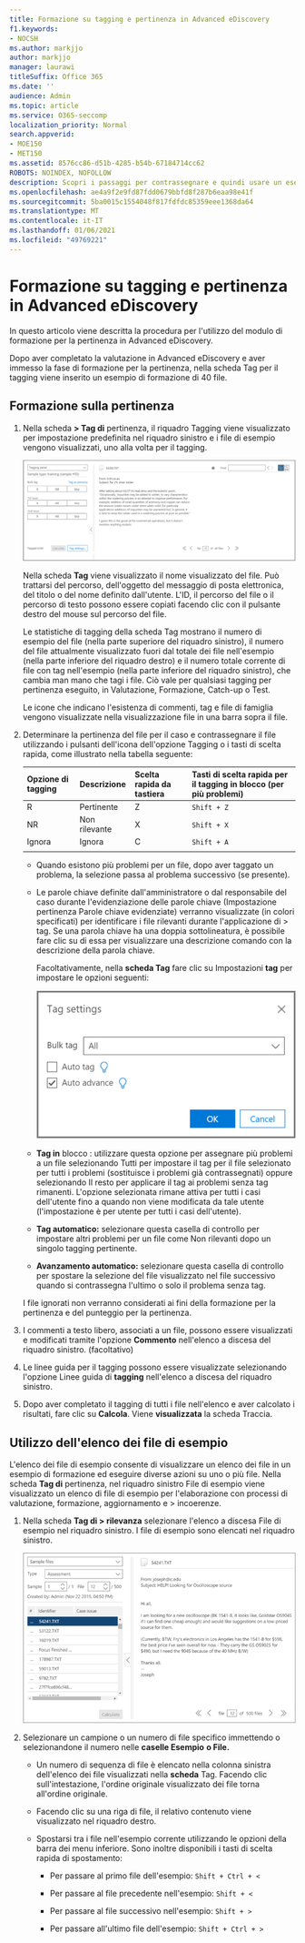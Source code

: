 ```yaml
---
title: Formazione su tagging e pertinenza in Advanced eDiscovery
f1.keywords:
- NOCSH
ms.author: markjjo
author: markjjo
manager: laurawi
titleSuffix: Office 365
ms.date: ''
audience: Admin
ms.topic: article
ms.service: O365-seccomp
localization_priority: Normal
search.appverid:
- MOE150
- MET150
ms.assetid: 8576cc86-d51b-4285-b54b-67184714cc62
ROBOTS: NOINDEX, NOFOLLOW
description: Scopri i passaggi per contrassegnare e quindi usare un esempio di formazione di 40 file durante la fase di formazione per la pertinenza di Advanced eDiscovery.
ms.openlocfilehash: ae4a9f2e9fd87fdd0679bbfd8f287b6eaa98e41f
ms.sourcegitcommit: 5ba0015c1554048f817fdfdc85359eee1368da64
ms.translationtype: MT
ms.contentlocale: it-IT
ms.lasthandoff: 01/06/2021
ms.locfileid: "49769221"
---
```

# <a name="tagging-and-relevance-training-in-advanced-ediscovery"></a>Formazione su tagging e pertinenza in Advanced eDiscovery
  
In questo articolo viene descritta la procedura per l'utilizzo del modulo di formazione per la pertinenza in Advanced eDiscovery.
  
Dopo aver completato la valutazione in Advanced eDiscovery e aver immesso la fase di formazione per la pertinenza, nella scheda Tag per il tagging viene inserito un esempio di formazione di 40 file.
  
## <a name="performing-relevance-training"></a>Formazione sulla pertinenza

1. Nella scheda **\> Tag di** pertinenza, il riquadro Tagging viene visualizzato per impostazione predefinita nel riquadro sinistro e i file di esempio vengono visualizzati, uno alla volta per il tagging.

    ![Pannello Tag di pertinenza](../media/0cf19ab4-b427-4a7f-8749-0f4ed9afaf58.png)
  
    Nella scheda **Tag** viene visualizzato il nome visualizzato del file. Può trattarsi del percorso, dell'oggetto del messaggio di posta elettronica, del titolo o del nome definito dall'utente. L'ID, il percorso del file o il percorso di testo possono essere copiati facendo clic con il pulsante destro del mouse sul percorso del file.

    Le  statistiche di tagging della scheda Tag mostrano il numero di esempio del file (nella parte superiore del riquadro sinistro), il numero del file attualmente visualizzato fuori dal totale dei file nell'esempio (nella parte inferiore del riquadro destro) e il numero totale corrente di file con tag nell'esempio (nella parte inferiore del riquadro sinistro), che cambia man mano che tagi i file. Ciò vale per qualsiasi tagging per pertinenza eseguito, in Valutazione, Formazione, Catch-up o Test.

    Le icone che indicano l'esistenza di commenti, tag e file di famiglia vengono visualizzate nella visualizzazione file in una barra sopra il file.

2. Determinare la pertinenza del file per il caso e contrassegnare il file utilizzando i pulsanti dell'icona dell'opzione Tagging o i tasti di scelta rapida, come illustrato nella tabella seguente:

   |**Opzione di tagging**|**Descrizione**|**Scelta rapida da tastiera**|**Tasti di scelta rapida per il tagging in blocco (per più problemi)**|
   |-----|-----|-----|-----|
   |R  <br/> |Pertinente  <br/> |Z  <br/> |`Shift + Z`  <br/> |
   |NR  <br/> |Non rilevante  <br/> |X  <br/> |`Shift + X`  <br/> |
   |Ignora  <br/> |Ignora  <br/> |C  <br/> |`Shift + A`  <br/> |
   |||||

   - Quando esistono più problemi per un file, dopo aver taggato un problema, la selezione passa al problema successivo (se presente).  

   - Le parole chiave definite dall'amministratore o dal responsabile del caso durante l'evidenziazione delle parole chiave (Impostazione pertinenza Parole chiave evidenziate) verranno visualizzate (in colori specificati) per identificare i file rilevanti durante l'applicazione di \> tag. Se una parola chiave ha una doppia sottolineatura, è possibile fare clic su di essa per visualizzare una descrizione comando con la descrizione della parola chiave.

     Facoltativamente, nella **scheda Tag** fare clic su Impostazioni **tag** per impostare le opzioni seguenti:

      ![Impostazioni Tag di pertinenza](../media/533e89fa-7eb4-409e-ab07-f5aab9296dd8.png)
  
   - **Tag in** blocco : utilizzare questa opzione per  assegnare più problemi a un file selezionando Tutti per impostare il  tag per il file selezionato per tutti i problemi (sostituisce i problemi già contrassegnati) oppure selezionando Il resto per applicare il tag ai problemi senza tag rimanenti. L'opzione selezionata rimane attiva per tutti i casi dell'utente fino a quando non viene modificata da tale utente (l'impostazione è per utente per tutti i casi dell'utente).

   - **Tag automatico:** selezionare questa casella di controllo per impostare altri problemi per un file come Non rilevanti dopo un singolo tagging pertinente.

   - **Avanzamento automatico:** selezionare questa casella di controllo per spostare la selezione del file visualizzato nel file successivo quando si contrassegna l'ultimo o solo il problema senza tag.

    I file ignorati non verranno considerati ai fini della formazione per la pertinenza e del punteggio per la pertinenza.

3. I commenti a testo libero, associati a un file, possono essere visualizzati e modificati tramite l'opzione **Commento** nell'elenco a discesa del riquadro sinistro. (facoltativo)

4. Le linee guida per il tagging possono essere visualizzate selezionando l'opzione Linee guida di **tagging** nell'elenco a discesa del riquadro sinistro.

5. Dopo aver completato il tagging di tutti i file nell'elenco e aver calcolato i risultati, fare clic su **Calcola**. Viene **visualizzata** la scheda Traccia.  

## <a name="working-with-the-sample-files-list"></a>Utilizzo dell'elenco dei file di esempio

L'elenco dei file di esempio consente di visualizzare un elenco dei file in un esempio di formazione ed eseguire diverse azioni su uno o più file. Nella scheda **Tag di** pertinenza, nel riquadro sinistro File di esempio viene visualizzato un elenco di file di esempio per l'elaborazione con processi di valutazione, formazione, aggiornamento e \>  incoerenze. 
  
1. Nella scheda **Tag di \> rilevanza** selezionare l'elenco a discesa File di esempio nel riquadro sinistro. I file di esempio sono elencati nel riquadro sinistro.

    ![Elenco di file campione per Tag di pertinenza](../media/fd058bdd-645a-4af1-a1eb-bff08581cb18.png)
  
2. Selezionare un campione o un numero di file specifico immettendo o selezionandone il numero nelle **caselle Esempio** **o File.**

   - Un numero di sequenza di file è elencato nella colonna sinistra dell'elenco dei file visualizzati nella **scheda** Tag. Facendo clic sull'intestazione, l'ordine originale visualizzato dei file torna all'ordine originale.

   - Facendo clic su una riga di file, il relativo contenuto viene visualizzato nel riquadro destro.

   - Spostarsi tra i file nell'esempio corrente utilizzando le opzioni della barra dei menu inferiore. Sono inoltre disponibili i tasti di scelta rapida di spostamento:
  
     - Per passare al primo file dell'esempio: `Shift + Ctrl + <`

     - Per passare al file precedente nell'esempio: `Shift + <`

     - Per passare al file successivo nell'esempio: `Shift + >`

     - Per passare all'ultimo file dell'esempio: `Shift + Ctrl + >`
